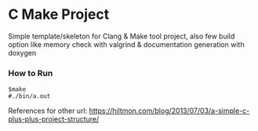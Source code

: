 # C Make Project
Simple template/skeleton for Clang & Make tool project, also few build option like memory check with valgrind & documentation generation with doxygen

### How to Run
```
$make
#./bin/a.out
```
References for other url: https://hiltmon.com/blog/2013/07/03/a-simple-c-plus-plus-project-structure/
